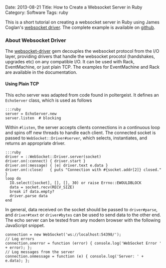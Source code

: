 Date: 2013-08-21
Title: How to Create a Websocket Server in Ruby
Category: Software
Tags: ruby

This is a short tutorial on creating a websocket server in Ruby using James Coglan's [websocket driver](https://github.com/faye/websocket-driver-ruby). The complete example is available on [github](https://github.com/jimjh/echo-websocket/blob/master/server.rb).

### About Websocket Driver

The [websocket-driver](http://rubygems.org/gems/websocket-driver) gem decouples the websocket protocol from the I/O layer, providing drivers that handle the websocket procotol (handshakes, upgrades etc) on any compatible I/O. It can be used with Rack, EventMachine, or just plain TCP. The examples for EventMachine and Rack are available in the documentation.

#### Using Plain TCP
This echo server was adapted from code found in poltergeist. It defines an `EchoServer` class, which is used as follows

    :::ruby
    server = EchoServer.new
    server.listen  # blocking

Within `#listen`, the server accepts clients connections in a continuous loop and spins off new threads to handle each client. The connected socket is passed to `WebSocket::Driver#server`, which selects, instantiates, and returns an appropriate driver.

    :::ruby
    driver = ::WebSocket::Driver.server(socket)
    driver.on(:connect) { driver.start }
    driver.on(:message) { |e| driver.text e.data }
    driver.on(:close)   { puts "Connection with #{socket.addr[2]} closed." }
    loop do
      IO.select([socket], [], [], 30) or raise Errno::EWOULDBLOCK
      data = socket.recv(RECV_SIZE)
      break if data.empty?
      driver.parse data
    end
    
In general, data received on the socket should be passed to `driver#parse`, and `driver#text` or `driver#bytes` can be used to send data to the other end. The echo server can be tested from any modern browser with the following JavaScript snippet.

    connection = new WebSocket('ws://localhost:54398/');
    // Log errors
    connection.onerror = function (error) { console.log('WebSocket Error ' + error); };
    // Log messages from the server
    connection.onmessage = function (e) { console.log('Server: ' + e.data); };